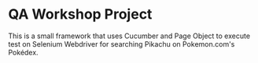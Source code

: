 # QA Workshop Project  #

This is a small framework that uses Cucumber and Page Object to execute test on Selenium Webdriver for searching Pikachu on Pokemon.com's Pokédex.